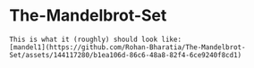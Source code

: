 # The-Mandelbrot-Set

```
This is what it (roughly) should look like:
[mandel1](https://github.com/Rohan-Bharatia/The-Mandelbrot-Set/assets/144117280/b1ea106d-86c6-48a8-82f4-6ce9240f8cd1)

```
